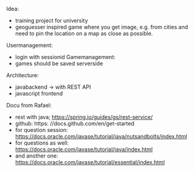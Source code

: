 Idea:
- training project for university
- geoguesser inspired game where you get image, e.g. from cities and need to pin the location on a map as close as possible.

Usermanagement:
  - login with sessionid
 Gamemanagement:
  - games should be saved serverside
  
  Architecture:
  - javabackend -> with REST API
  - javascript frontend
  
  
  Docu from Rafael:
  - rest with java; https://spring.io/guides/gs/rest-service/
  - github: https: //docs.github.com/en/get-started 
  - for question session: https://docs.oracle.com/javase/tutorial/java/nutsandbolts/index.html
  - for questions as well: https://docs.oracle.com/javase/tutorial/java/index.html
  - and another one: https://docs.oracle.com/javase/tutorial/essential/index.html

